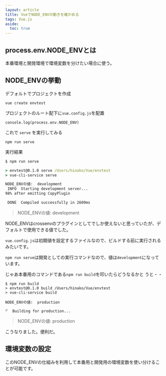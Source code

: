 ```yaml
---
layout: article
title: VueでNODE_ENVの動きを確かめる
tags: Vue.js
aside:
  toc: true
---
```




## process.env.NODE_ENVとは

本番環境と開発環境で環境変数を分けたい場合に使う。


## NODE_ENVの挙動

デフォルトでプロジェクトを作成
```
vue create envtest
```

プロジェクトのルート配下に`vue.config.js`を配置

```
console.log(process.env.NODE_ENV)
```

これで `serve` を実行してみる

```
npm run serve
```

実行結果
``` cmd
$ npm run serve

> envtest@0.1.0 serve /Users/hinako/Vue/envtest
> vue-cli-service serve

NODE_ENVの値:  development
 INFO  Starting development server...
98% after emitting CopyPlugin

 DONE  Compiled successfully in 2609ms                                                  23:42:50
```

>NODE_ENVの値:  development

NODE_ENVはcrossenvのプラグインとしてでしか使えないと思っていたが、デフォルトで使用できる値でした。

`vue.config.js`は初期値を設定するファイルなので、ビルドする前に実行されるみたいです。

`npm run serve`は開発としての実行コマンドなので、値は`development`になっています。

じゃあ本番用のコマンドである`npm run build`を叩いたらどうなるかと
うと・・

```
$ npm run build
> envtest@0.1.0 build /Users/hinako/Vue/envtest
> vue-cli-service build

NODE_ENVの値:  production

⠋  Building for production...
```

>NODE_ENVの値:  production


こうなりました。便利だ。

## 環境変数の設定

このNODE_ENVの仕組みを利用して本番用と開発用の環境変数を使い分けることが可能です。
